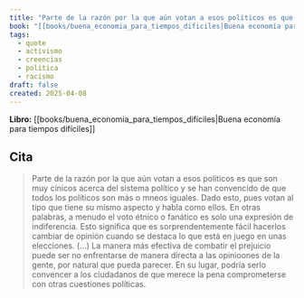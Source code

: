 ```yaml
---
title: "Parte de la razón por la que aún votan a esos políticos es que son muy cínicos a..."
book: "[[books/buena_economia_para_tiempos_dificiles|Buena economía para tiempos difíciles]]"
tags:
  - quote
  - activismo
  - creencias
  - política
  - racismo
draft: false
created: 2025-04-08
---
```


**Libro:** [[books/buena_economia_para_tiempos_dificiles|Buena economía para tiempos difíciles]]

## Cita
> Parte de la razón por la que aún votan a esos políticos es que son muy cínicos acerca del sistema político y se han convencido de que todos los políticos son más o mneos iguales. Dado esto, pues votan al tipo que tiene su mismo aspecto y habla como ellos. En otras palabras, a menudo el voto étnico o  fanático es solo una expresión de indiferencia. Esto significa que es sorprendentemente fácil hacerlos cambiar de opinión cuando se destaca lo que está en juego en unas elecciones. (…) La manera más efectiva de combatir el prejuicio puede ser no enfrentarse de manera directa a las opinioones de la gente, por natural que pueda parecer. En su lugar, podría serlo convencer a los ciudadanos de que merece la pena comprometerse con otras cuestiones políticas.
